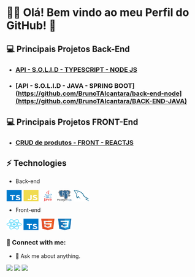 

# 🖖🏻  Olá! Bem vindo ao meu Perfil do GitHub!  🖖

## 💻 Principais Projetos Back-End
* ### [**API - S.O.L.I.D - TYPESCRIPT - NODE JS**](https://github.com/BrunoTAlcantara/back-end-node) 
* ### [**API - S.O.L.I.D - JAVA - SPRING BOOT**](https://github.com/BrunoTAlcantara/back-end-node](https://github.com/BrunoTAlcantara/BACK-END-JAVA) 

## 💻 Principais Projetos FRONT-End
* ### [**CRUD de produtos - FRONT - REACTJS**](https://github.com/BrunoTAlcantara/Front-React) 


## ⚡ Technologies

* Back-end

<div style="display: inline_block">
    <img align="center" height="30" width="40" src="https://raw.githubusercontent.com/devicons/devicon/master/icons/typescript/typescript-original.svg">
   <img align="center" height="30" width="40" src="https://raw.githubusercontent.com/devicons/devicon/master/icons/javascript/javascript-plain.svg">
   <img align="center" height="30" width="40" src="https://raw.githubusercontent.com/devicons/devicon/master/icons/java/java-original-wordmark.svg">
   <img align="center" height="30" width="40" src="https://raw.githubusercontent.com/devicons/devicon/master/icons/postgresql/postgresql-original-wordmark.svg">
   <img align="center" height="30" width="40" src="https://raw.githubusercontent.com/devicons/devicon/master/icons/mysql/mysql-original.svg">
</div>

* Front-end

<div style="display: inline_block">
  <img align="center"  height="30" width="40" src="https://raw.githubusercontent.com/devicons/devicon/master/icons/react/react-original.svg">
  <img align="center" height="30" width="40" src="https://raw.githubusercontent.com/devicons/devicon/master/icons/typescript/typescript-original.svg">
   <img align="center" height="30" width="40" src="https://raw.githubusercontent.com/devicons/devicon/master/icons/html5/html5-original.svg">
   <img align="center" height="30" width="40" src="https://raw.githubusercontent.com/devicons/devicon/master/icons/css3/css3-original.svg">
 
</div>


### 🤝 Connect with me:
- 💬 Ask me about anything.

<div style="display: inline_block">
<a href="https://www.linkedin.com/in/brunotalcantara/" target="_blank"><img src="https://img.shields.io/badge/-LinkedIn-%230077B5?style=for-the-badge&logo=linkedin&logoColor=white" target="_blank"></a>
<a href="mailto:brunotheodoro123@gmail.com" target="_blank"><img src="https://img.shields.io/badge/-email-%230077B5?style=for-the-badge&logo=gmail&logoColor=white" target="_blank"></a>
<a href="https://api.whatsapp.com/send?phone=5511971944409" target="_blank"><img src="https://img.shields.io/badge/-whatsapp-%230077B5?style=for-the-badge&logo=whatsapp&logoColor=white" target="_blank"></a>






